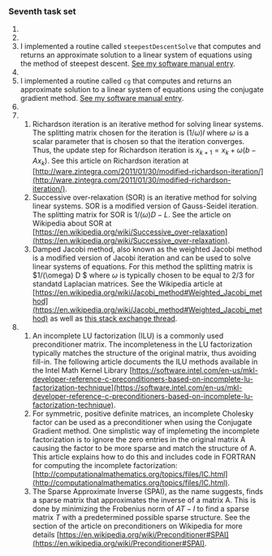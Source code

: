 ### Seventh task set

1. 
2. 
3. I implemented a routine called `steepestDescentSolve` that computes and returns an approximate solution to a linear system of equations using the method of steepest descent. [See my software manual entry](../software_manual/steepestDescentSolve.md).
4. 
5. I implemented a routine called `cg` that computes and returns an approximate solution to a linear system of equations using the conjugate gradient method. [See my software manual entry](../software_manual/cg.md).
6. 
7.  1. Richardson iteration is an iterative method for solving linear systems. The splitting matrix chosen for the iteration is $(1 / \omega)I$ where $\omega$ is a scalar parameter that is chosen so that the iteration converges. Thus, the update step for Richardson iteration is $x_{k+1} = x_k + \omega(b - Ax_k)$. See this article on Richardson iteration at [http://ware.zintegra.com/2011/01/30/modified-richardson-iteration/](http://ware.zintegra.com/2011/01/30/modified-richardson-iteration/).
    2. Successive over-relaxation (SOR) is an iterative method for solving linear systems. SOR is a modified version of Gauss-Seidel iteration. The splitting matrix for SOR is $1/(\omega) D - L$. See the article on Wikipedia about SOR at [https://en.wikipedia.org/wiki/Successive_over-relaxation](https://en.wikipedia.org/wiki/Successive_over-relaxation).
    3. Damped Jacobi method, also known as the weighted Jacobi method is a modified version of Jacobi iteration and can be used to solve linear systems of equations. For this method the splitting matrix is $1/(\omega) D $ where $\omega$ is typically chosen to be equal to 2/3 for standatd Laplacian matrices. See the Wikipedia article at [https://en.wikipedia.org/wiki/Jacobi_method#Weighted_Jacobi_method](https://en.wikipedia.org/wiki/Jacobi_method#Weighted_Jacobi_method) as well as [this stack exchange thread](https://math.stackexchange.com/questions/3181256/weighted-jacobi-method).
8.  1. An incomplete LU factorization (ILU) is a commonly used preconditioner matrix. The incompleteness in the LU factorization typically matches the structure of the original matrix, thus avoiding fill-in. The following article documents the ILU methods available in the Intel Math Kernel Library [https://software.intel.com/en-us/mkl-developer-reference-c-preconditioners-based-on-incomplete-lu-factorization-technique](https://software.intel.com/en-us/mkl-developer-reference-c-preconditioners-based-on-incomplete-lu-factorization-technique).
    2. For symmetric, positive definite matrices, an incomplete Cholesky factor can be used as a preconditioner when using the Conjugate Gradient method. One simplistic way of implemeting the incomplete factorization is to ignore the zero entries in the original matrix A causing the factor to be more sparse and match the structure of A. This article explains how to do this and includes code in FORTRAN for computing the incomplete factorization: [http://computationalmathematics.org/topics/files/IC.html](http://computationalmathematics.org/topics/files/IC.html).
    3. The Sparse Approximate Inverse (SPAI), as the name suggests, finds a sparse matrix that approximates the inverse of a matrix A. This is done by minimizing the Frobenius norm of $AT - I$ to find a sparse matrix $T$ with a predetermined possible sparse structure. See the section of the article on preconditioners on Wikipedia for more details [https://en.wikipedia.org/wiki/Preconditioner#SPAI](https://en.wikipedia.org/wiki/Preconditioner#SPAI).